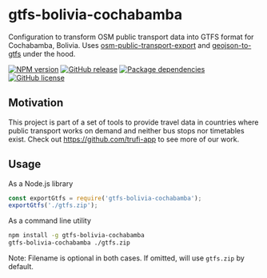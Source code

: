 # gtfs-bolivia-cochabamba

Configuration to transform OSM public transport data into GTFS format for Cochabamba, Bolivia. Uses [osm-public-transport-export](https://github.com/trufi-app/osm-public-transport-export) and [geojson-to-gtfs](https://github.com/trufi-app/geojson-to-gtfs) under the hood.

[![NPM version](https://img.shields.io/npm/v/gtfs-bolivia-cochabamba.svg?style=flat)](https://www.npmjs.com/package/gtfs-bolivia-cochabamba)
[![GitHub release](https://img.shields.io/github/release/trufi-app/gtfs-bolivia-cochabamba.svg)](https://github.com/trufi-app/gtfs-bolivia-cochabamba/releases/)
[![Package dependencies](https://img.shields.io/david/trufi-app/gtfs-bolivia-cochabamba.svg)](https://david-dm.org/trufi-app/gtfs-bolivia-cochabamba)
[![GitHub license](https://img.shields.io/github/license/trufi-app/gtfs-bolivia-cochabamba.svg)](https://github.com/trufi-app/gtfs-bolivia-cochabamba/blob/master/LICENSE)

## Motivation

This project is part of a set of tools to provide travel data in countries where public transport works on demand and neither bus stops nor timetables exist. Check out https://github.com/trufi-app to see more of our work.

## Usage

As a Node.js library

```js
const exportGtfs = require('gtfs-bolivia-cochabamba');
exportGtfs('./gtfs.zip');
```

As a command line utility

```bash
npm install -g gtfs-bolivia-cochabamba
gtfs-bolivia-cochabamba ./gtfs.zip
```

Note: Filename is optional in both cases. If omitted, will use `gtfs.zip` by default.